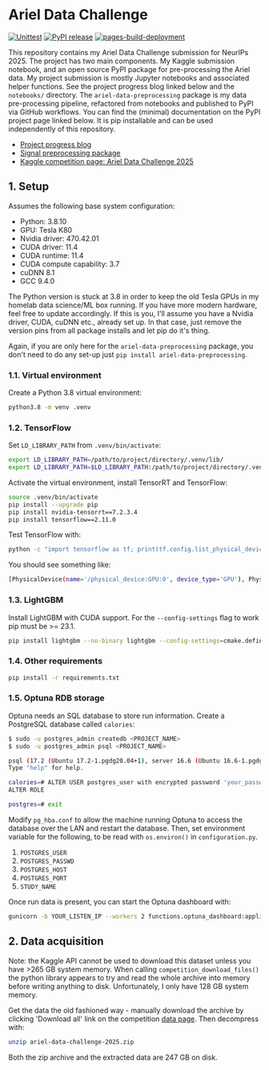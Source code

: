 # Ariel Data Challenge

[![Unittest](https://github.com/gperdrizet/ariel-data-challenge/actions/workflows/unittest.yml/badge.svg)](https://github.com/gperdrizet/ariel-data-challenge/actions/workflows/unittest.yml)
[![PyPI release](https://github.com/gperdrizet/ariel-data-challenge/actions/workflows/pypi_release.yml/badge.svg)](https://github.com/gperdrizet/ariel-data-challenge/actions/workflows/pypi_release.yml)
[![pages-build-deployment](https://github.com/gperdrizet/ariel-data-challenge/actions/workflows/pages/pages-build-deployment/badge.svg)](https://github.com/gperdrizet/ariel-data-challenge/actions/workflows/pages/pages-build-deployment)

This repository contains my Ariel Data Challenge submission for NeurIPs 2025. The project has two main components. My Kaggle submission notebook, and an open source PyPI package for pre-processing the Ariel data. My project submission is mostly Jupyter notebooks and associated helper functions. See the project progress blog linked below and the `notebooks/` directory. The `ariel-data-preprocessing` package is my data pre-processing pipeline, refactored from notebooks and published to PyPI via GitHub workflows. You can find the (minimal) documentation on the PyPI project page linked below. It is pip installable and can be used independently of this repository.

- [Project progress blog](https://gperdrizet.github.io/ariel-data-challenge/)
- [Signal preprocessing package](https://pypi.org/project/ariel-data-preprocessing/)
- [Kaggle competition page: Ariel Data Challenge 2025](https://www.kaggle.com/competitions/ariel-data-challenge-2025/overview)


## 1. Setup

Assumes the following base system configuration:

- Python: 3.8.10
- GPU: Tesla K80
- Nvidia driver: 470.42.01
- CUDA driver: 11.4
- CUDA runtime: 11.4
- CUDA compute capability: 3.7
- cuDNN 8.1
- GCC 9.4.0

The Python version is stuck at 3.8 in order to keep the old Tesla GPUs in my homelab data science/ML box running. If you have more modern hardware, feel free to update accordingly. If this is you, I'll assume you have a Nvidia driver, CUDA, cuDNN etc., already set up. In that case, just remove the version pins from all package installs and let pip do it's thing.

Again, if you are only here for the `ariel-data-preprocessing` package, you don't need to do any set-up just `pip install ariel-data-preprocessing`.


### 1.1. Virtual environment

Create a Python 3.8 virtual environment:

```bash
python3.8 -m venv .venv
```


### 1.2. TensorFlow

Set `LD_LIBRARY_PATH` from `.venv/bin/activate`:

```bash
export LD_LIBRARY_PATH=/path/to/project/directory/.venv/lib/
export LD_LIBRARY_PATH=$LD_LIBRARY_PATH:/path/to/project/directory/.venv/lib/python3.8/site-packages/tensorrt/
```

Activate the virtual environment, install TensorRT and TensorFlow:

```bash
source .venv/bin/activate
pip install --upgrade pip
pip install nvidia-tensorrt==7.2.3.4
pip install tensorflow==2.11.0
```

Test TensorFlow with:

```bash
python -c "import tensorflow as tf; print(tf.config.list_physical_devices('GPU'))"
```

You should see something like:

```bash
[PhysicalDevice(name='/physical_device:GPU:0', device_type='GPU'), PhysicalDevice(name='/physical_device:GPU:1', device_type='GPU'), PhysicalDevice(name='/physical_device:GPU:2', device_type='GPU')]
```


### 1.3. LightGBM

Install LightGBM with CUDA support. For the `--config-settings` flag to work pip must be >= 23.1.

```bash
pip install lightgbm --no-binary lightgbm --config-settings=cmake.define.USE_CUDA=ON
```


### 1.4. Other requirements

```bash
pip install -r requirements.txt
```


### 1.5. Optuna RDB storage

Optuna needs an SQL database to store run information. Create a PostgreSQL database called `calories`:

```bash
$ sudo -u postgres_admin createdb <PROJECT_NAME>
$ sudo -u postgres_admin psql <PROJECT_NAME>

psql (17.2 (Ubuntu 17.2-1.pgdg20.04+1), server 16.6 (Ubuntu 16.6-1.pgdg20.04+1))
Type "help" for help.

calories=# ALTER USER postgres_user with encrypted password 'your_password';
ALTER ROLE

postgres=# exit
```

Modify `pg_hba.conf` to allow the machine running Optuna to access the database over the LAN and restart the database. Then, set environment variable for the following, to be read with `os.environ()` in `configuration.py`.

1. `POSTGRES_USER`
2. `POSTGRES_PASSWD`
3. `POSTGRES_HOST`
4. `POSTGRES_PORT`
5. `STUDY_NAME`

Once run data is present, you can start the Optuna dashboard with:

```bash
gunicorn -b YOUR_LISTEN_IP --workers 2 functions.optuna_dashboard:application
```


## 2. Data acquisition

Note: the Kaggle API cannot be used to download this dataset unless you have >265 GB system memory. When calling `competition_download_files()` the python library appears to try and read the whole archive into memory before writing anything to disk. Unfortunately, I only have 128 GB system memory.

Get the data the old fashioned way - manually download the archive by clicking 'Download all' link on the competition [data page](https://www.kaggle.com/competitions/ariel-data-challenge-2025/data). Then decompress with:

```bash
unzip ariel-data-challenge-2025.zip
```

Both the zip archive and the extracted data are 247 GB on disk.
